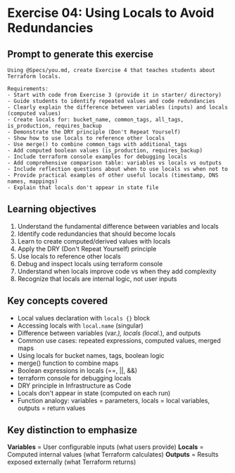 # Exercise 04: Using Locals to Avoid Redundancies

## Prompt to generate this exercise

```
Using @Specs/you.md, create Exercise 4 that teaches students about Terraform locals.

Requirements:
- Start with code from Exercise 3 (provide it in starter/ directory)
- Guide students to identify repeated values and code redundancies
- Clearly explain the difference between variables (inputs) and locals (computed values)
- Create locals for: bucket_name, common_tags, all_tags, is_production, requires_backup
- Demonstrate the DRY principle (Don't Repeat Yourself)
- Show how to use locals to reference other locals
- Use merge() to combine common_tags with additional_tags
- Add computed boolean values (is_production, requires_backup)
- Include terraform console examples for debugging locals
- Add comprehensive comparison table: variables vs locals vs outputs
- Include reflection questions about when to use locals vs when not to
- Provide practical examples of other useful locals (timestamp, DNS names, mappings)
- Explain that locals don't appear in state file
```

## Learning objectives

1. Understand the fundamental difference between variables and locals
2. Identify code redundancies that should become locals
3. Learn to create computed/derived values with locals
4. Apply the DRY (Don't Repeat Yourself) principle
5. Use locals to reference other locals
6. Debug and inspect locals using terraform console
7. Understand when locals improve code vs when they add complexity
8. Recognize that locals are internal logic, not user inputs

## Key concepts covered

- Local values declaration with `locals {}` block
- Accessing locals with `local.name` (singular)
- Difference between variables (var.*), locals (local.*), and outputs
- Common use cases: repeated expressions, computed values, merged maps
- Using locals for bucket names, tags, boolean logic
- merge() function to combine maps
- Boolean expressions in locals (==, ||, &&)
- terraform console for debugging locals
- DRY principle in Infrastructure as Code
- Locals don't appear in state (computed on each run)
- Function analogy: variables = parameters, locals = local variables, outputs = return values

## Key distinction to emphasize

**Variables** = User configurable inputs (what users provide)
**Locals** = Computed internal values (what Terraform calculates)
**Outputs** = Results exposed externally (what Terraform returns)